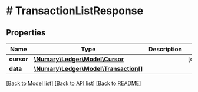# # TransactionListResponse

## Properties

Name | Type | Description | Notes
------------ | ------------- | ------------- | -------------
**cursor** | [**\Numary\Ledger\Model\Cursor**](Cursor.md) |  | [optional]
**data** | [**\Numary\Ledger\Model\Transaction[]**](Transaction.md) |  |

[[Back to Model list]](../../README.md#models) [[Back to API list]](../../README.md#endpoints) [[Back to README]](../../README.md)
